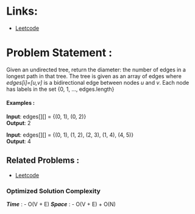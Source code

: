 # Links:

- [Leetcode](https://leetcode.com/problems/tree-diameter/description/)

# Problem Statement :

Given an undirected tree, return the diameter: the number of edges in a longest path in that tree.
The tree is given as an array of edges where *edges[i]=[u,v]* is a bidirectional edge between nodes *u* and *v*. Each node has labels in the set {0, 1, ..., edges.length}

#### Examples :

**Input**: edges[][] = {(0, 1), (0, 2)}  
**Output**: 2

**Input**: edges[][] = {(0, 1), (1, 2), (2, 3), (1, 4), (4, 5)}  
**Output**: 4



## Related Problems :

- [Leetcode](https://leetcode.com/problems/find-minimum-diameter-after-merging-two-trees/description)

### Optimized Solution Complexity

**_Time_** : - O(V + E)
**_Space_** : - O(V + E) + O(N)